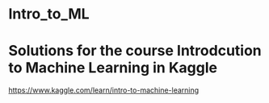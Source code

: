 # Intro_to_ML
# Solutions for the course Introdcution to Machine Learning in Kaggle
https://www.kaggle.com/learn/intro-to-machine-learning
